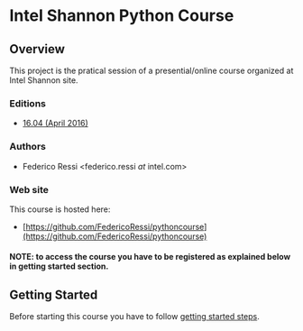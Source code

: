 # Intel Shannon Python Course

## Overview

This project is the pratical session of a presential/online course organized
at Intel Shannon site.

### Editions
- [16.04 (April 2016)](https://github.com/FedericoRessi/pythoncourse)

### Authors
- Federico Ressi <federico.ressi _at_ intel.com>

### Web site

This course is hosted here:
- [https://github.com/FedericoRessi/pythoncourse](https://github.com/FedericoRessi/pythoncourse)

#### NOTE: to access the course you have to be registered as explained below in getting started section.

## Getting Started

Before starting this course you have to follow
[getting started steps](docs/getting_started.md).
